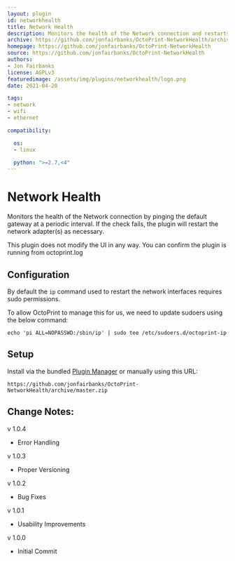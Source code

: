 ```yaml
---
layout: plugin
id: networkhealth
title: Network Health
description: Monitors the health of the Network connection and restarts it if necessary
archive: https://github.com/jonfairbanks/OctoPrint-NetworkHealth/archive/master.zip
homepage: https://github.com/jonfairbanks/OctoPrint-NetworkHealth
source: https://github.com/jonfairbanks/OctoPrint-NetworkHealth
authors:
- Jon Fairbanks
license: AGPLv3
featuredimage: /assets/img/plugins/networkhealth/logo.png
date: 2021-04-20

tags:
- network
- wifi
- ethernet

compatibility:

  os:
  - linux

  python: ">=2.7,<4"
---
```


# Network Health

Monitors the health of the Network connection by pinging the default gateway at a periodic interval. If the check fails, the plugin will restart the network adapter(s) as necessary.

This plugin does not modify the UI in any way. You can confirm the plugin is running from octoprint.log


## Configuration

By default the `ip` command used to restart the network interfaces requires sudo permissions. 

To allow OctoPrint to manage this for us, we need to update sudoers using the below command:
```
echo 'pi ALL=NOPASSWD:/sbin/ip' | sudo tee /etc/sudoers.d/octoprint-ip
```

## Setup

Install via the bundled [Plugin Manager](https://docs.octoprint.org/en/master/bundledplugins/pluginmanager.html)
or manually using this URL:

    https://github.com/jonfairbanks/OctoPrint-NetworkHealth/archive/master.zip


## Change Notes:
v 1.0.4
- Error Handling

v 1.0.3
- Proper Versioning

v 1.0.2
- Bug Fixes

v 1.0.1
- Usability Improvements

v 1.0.0
- Initial Commit